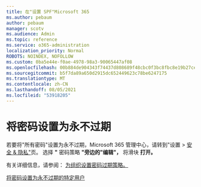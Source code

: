 ```yaml
---
title: 在"设置 SPF"Microsoft 365
ms.author: pebaum
author: pebaum
manager: scotv
ms.audience: Admin
ms.topic: reference
ms.service: o365-administration
localization_priority: Normal
ROBOTS: NOINDEX, NOFOLLOW
ms.custom: 0ba5e44e-f0ae-4978-98a3-90065447af08
ms.openlocfilehash: 00b884de904343f74437d808689f48cbc0f3bc8fbc8e19b27cebd1e2a68fdd71
ms.sourcegitcommit: b5f7da89a650d2915dc652449623c78be6247175
ms.translationtype: MT
ms.contentlocale: zh-CN
ms.lasthandoff: 08/05/2021
ms.locfileid: "53918205"
---
```

# <a name="set-passwords-to-never-expire"></a>将密码设置为永不过期 

若要将"所有密码"设置为永不过期，Microsoft 365 管理中心，请转到"设置  >  [安全 &amp; 隐私"](https://portal.office.com/adminportal/home#/settings/security)页。 选择 **"** 密码策略 **"旁边的"编辑"，** 将滑块 **打开。**
  
有关详细信息，请参阅： [为组织设置密码过期策略。](https://docs.microsoft.com/microsoft-365/admin/manage/set-password-expiration-policy)
  
[将密码设置为永不过期的特定用户](https://docs.microsoft.com/microsoft-365/admin/add-users/set-password-to-never-expire)
  
